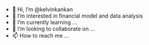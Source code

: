 - 👋 Hi, I’m @kelvinkankan
- 👀 I’m interested in financial model and data analysis
- 🌱 I’m currently learning ...
- 💞️ I’m looking to collaborate on ...
- 📫 How to reach me ...

<!---
kelvinkankan/kelvinkankan is a ✨ special ✨ repository because its `README.md` (this file) appears on your GitHub profile.
You can click the Preview link to take a look at your changes.
--->
